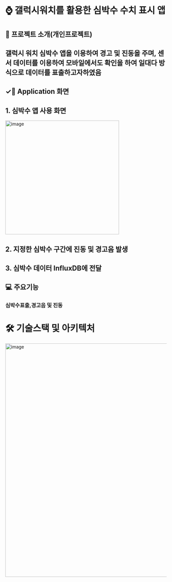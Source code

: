 # ⌚️ 갤럭시워치를 활용한 심박수 수치 표시 앱
## 🔖 프로젝트 소개(개인프로젝트)
## 갤럭시 워치 심박수 앱을 이용하여 경고 및 진동을 주며, 센서 데이터를 이용하여 모바일에서도 확인을 하여 일대다 방식으로 데이터를 표출하고자하였음
## ✓📄 Application 화면

## 1. 심박수 앱 사용 화면

<img width="355" alt="image" src="https://github.com/sangwoo-import/Galaxy_HeartRate_Wearable/assets/79038757/1be42c2e-f274-41e8-917d-7a766af22e78">


## 2. 지정한 심박수 구간에 진동 및 경고음 발생


## 3. 심박수 데이터 InfluxDB에 전달


## 💻 주요기능
### 심박수표출,경고음 및 진동

# 🛠️ 기술스택 및 아키텍처

<img width="728" alt="image" src="https://github.com/sangwoo-import/Galaxy_HeartRate_Wearable/assets/79038757/692a88b7-d6c8-4911-8421-8158cd193015">















